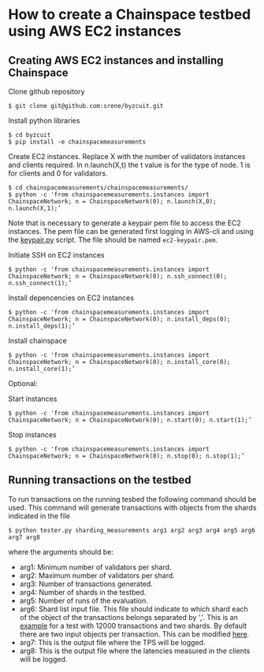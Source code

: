 
# How to create a Chainspace testbed using AWS EC2 instances

## Creating AWS EC2 instances and installing Chainspace 

Clone github repository
```shell
$ git clone git@github.com:srene/byzcuit.git
```

Install python libraries
```shell
$ cd byzcuit
$ pip install -e chainspacemeasurements
```

Create EC2 instances. Replace X with the number of validators instances and clients required. In n.launch(X,t) the t value is for the type of node. 1 is for clients and 0 for validators.
```shell
$ cd chainspacemeasurements/chainspacemeasurements/
$ python -c 'from chainspacemeasurements.instances import ChainspaceNetwork; n = ChainspaceNetwork(0); n.launch(X,0); n.launch(X,1);’  
```
Note that is necessary to generate a keypair pem file to access the EC2 instances. The pem file can be generated first logging in AWS-cli and using the [keypair.py](https://github.com/srene/byzcuit/blob/master/chainspacemeasurements/chainspacemeasurements/keypair.py) script. The file should be named `ec2-keypair.pem`.

Initiate SSH on EC2 instances
```shell
$ python -c 'from chainspacemeasurements.instances import ChainspaceNetwork; n = ChainspaceNetwork(0); n.ssh_connect(0); n.ssh_connect(1);’
```

Install depencencies on EC2 instances
```shell
$ python -c 'from chainspacemeasurements.instances import ChainspaceNetwork; n = ChainspaceNetwork(0); n.install_deps(0); n.install_deps(1);’
```

Install chainspace
```shell
$ python -c 'from chainspacemeasurements.instances import ChainspaceNetwork; n = ChainspaceNetwork(0); n.install_core(0); n.install_core(1);’
```
Optional:

Start instances
```shell
$ python -c 'from chainspacemeasurements.instances import ChainspaceNetwork; n = ChainspaceNetwork(0); n.start(0); n.start(1);’
```

Stop instances
```shell
$ python -c 'from chainspacemeasurements.instances import ChainspaceNetwork; n = ChainspaceNetwork(0); n.stop(0); n.stop(1);’
```

## Running transactions on the testbed

To run transactions on the running tesbed the following command should be used. This command will generate transactions with objects from the shards indicated in the file 

```shell
$ python tester.py sharding_measurements arg1 arg2 arg3 arg4 arg5 arg6 arg7 arg8 
```
where the arguments should be:

* arg1: Minimum number of validators per shard.
* arg2: Maximum number of validators per shard.
* arg3: Number of transactions generated.
* arg4: Number of shards in the testbed.
* arg5: Number of runs of the evaluation.
* arg6: Shard list input file. This file should indicate to which shard each of the object of the transactions belongs separated by ','. This is an [example](https://github.com/srene/byzcuit/blob/master/chainspacemeasurements/chainspacemeasurements/shards.txt) for a test with 12000 transactions and two shards. By default there are two input objects per transaction. This can be modified [here](https://github.com/srene/byzcuit/blob/79dc906b79c4b371b342760d6dc6a9ee540fc673/chainspacemeasurements/chainspacemeasurements/tester.py#L330).
* arg7: This is the output file where the TPS will be logged.
* arg8: This is the output file where the latencies measured in the clients will be logged.
